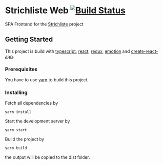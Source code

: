 # Strichliste Web [![Build Status](https://travis-ci.org/strichliste/strichliste.svg?branch=master)](https://travis-ci.org/strichliste/strichliste)

SPA Frontend for the [Strichliste](http://v2.strichliste.org/) project

## Getting Started

This project is build with [typescript](https://www.typescriptlang.org/),
[react](https://reactjs.org/), [redux](https://redux.js.org/),
[emotion](https://emotion.sh/) and
[create-react-app](https://github.com/facebook/create-react-app).

### Prerequisites

You have to use [yarn](https://yarnpkg.com/lang/en/) to build this project.

### Installing

Fetch all dependencies by

```
yarn install
```

Start the development server by

```
yarn start
```

Build the project by

```
yarn build
```

the output will be copied to the dist folder.
